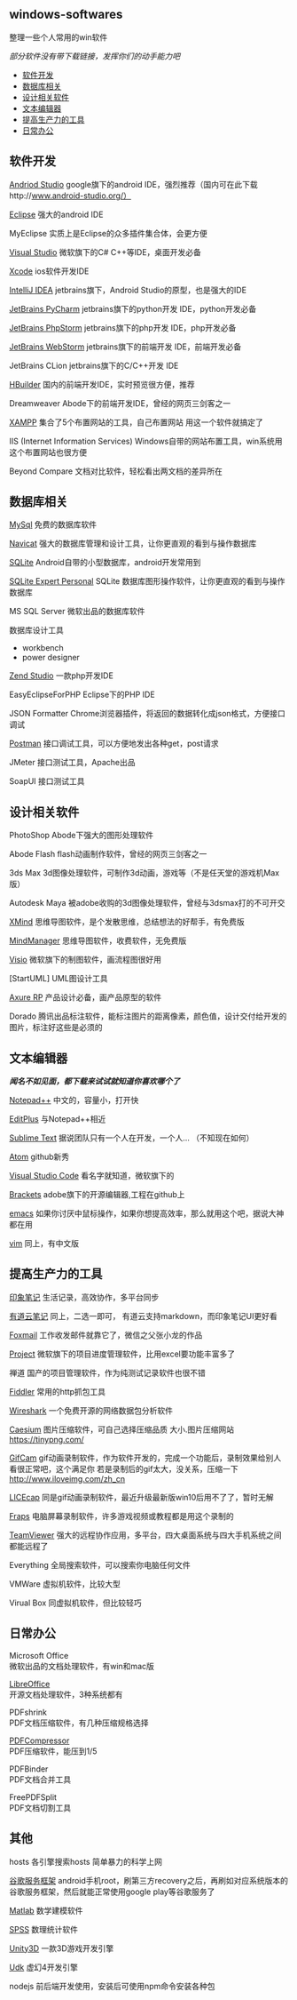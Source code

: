 ## windows-softwares
整理一些个人常用的win软件

*部分软件没有带下载链接，发挥你们的动手能力吧*

- [软件开发](#软件开发)
- [数据库相关](#数据库相关)
- [设计相关软件](#设计相关软件)
- [文本编辑器](#文本编辑器)
- [提高生产力的工具](#提高生产力的工具)
- [日常办公](#日常办公)

## 软件开发

[Andriod Studio][3]
google旗下的android IDE，强烈推荐（国内可在此下载http://www.android-studio.org/）

[Eclipse][4]
强大的android IDE

MyEclipse
实质上是Eclipse的众多插件集合体，会更方便


[Visual Studio][6]
微软旗下的C# C++等IDE，桌面开发必备

[Xcode][7]
ios软件开发IDE

[IntelliJ IDEA][5]
jetbrains旗下，Android Studio的原型，也是强大的IDE

[JetBrains PyCharm][8]
jetbrains旗下的python开发 IDE，python开发必备

[JetBrains PhpStorm][9]
jetbrains旗下的php开发 IDE，php开发必备

[JetBrains WebStorm][10]
jetbrains旗下的前端开发 IDE，前端开发必备

JetBrains CLion
jetbrains旗下的C/C++开发 IDE

[HBuilder][11]
国内的前端开发IDE，实时预览很方便，推荐

Dreamweaver
Abode下的前端开发IDE，曾经的网页三剑客之一

[XAMPP][12]
集合了5个布置网站的工具，自己布置网站 用这一个软件就搞定了

IIS (Internet Information Services)
Windows自带的网站布置工具，win系统用这个布置网站也很方便

Beyond Compare
文档对比软件，轻松看出两文档的差异所在

## 数据库相关

[MySql][13]
免费的数据库软件

[Navicat][14]
强大的数据库管理和设计工具，让你更直观的看到与操作数据库

[SQLite][15]
Android自带的小型数据库，android开发常用到

[SQLite Expert Personal][16]
SQLite 数据库图形操作软件，让你更直观的看到与操作数据库

MS SQL Server
微软出品的数据库软件

数据库设计工具
- workbench
- power designer

[Zend Studio][17]
一款php开发IDE

EasyEclipseForPHP
Eclipse下的PHP IDE

JSON Formatter
Chrome浏览器插件，将返回的数据转化成json格式，方便接口调试

[Postman][46]
接口调试工具，可以方便地发出各种get，post请求

JMeter 接口测试工具，Apache出品

SoapUI 接口测试工具

## 设计相关软件

PhotoShop
Abode下强大的图形处理软件

Abode Flash
flash动画制作软件，曾经的网页三剑客之一

3ds Max
3d图像处理软件，可制作3d动画，游戏等（不是任天堂的游戏机Max版）

Autodesk Maya
被adobe收购的3d图像处理软件，曾经与3dsmax打的不可开交

[XMind][18]
思维导图软件，是个发散思维，总结想法的好帮手，有免费版

[MindManager][19]
思维导图软件，收费软件，无免费版

[Visio][20]
微软旗下的制图软件，画流程图很好用

[StartUML]
UML图设计工具

[Axure RP][21]
产品设计必备，画产品原型的软件

Dorado
腾讯出品标注软件，能标注图片的距离像素，颜色值，设计交付给开发的图片，标注好这些是必须的


## 文本编辑器

***闻名不如见面，都下载来试试就知道你喜欢哪个了***

[Notepad++][22]
中文的，容量小，打开快

[EditPlus][23]
与Notepad++相近

[Sublime Text][24]
据说团队只有一个人在开发，一个人... （不知现在如何）

[Atom][25]
github新秀

[Visual Studio Code][26]
看名字就知道，微软旗下的

[Brackets][27]
adobe旗下的开源编辑器,工程在github上

[emacs][28]
如果你讨厌中鼠标操作，如果你想提高效率，那么就用这个吧，据说大神都在用

[vim][29]
同上，有中文版


## 提高生产力的工具


[印象笔记][30]
生活记录，高效协作，多平台同步

[有道云笔记][31]
同上，二选一即可， 有道云支持markdown，而印象笔记UI更好看

[Foxmail][32]
工作收发邮件就靠它了，微信之父张小龙的作品

[Project][33]
微软旗下的项目进度管理软件，比用excel要功能丰富多了

禅道
国产的项目管理软件，作为纯测试记录软件也很不错

[Fiddler][34]
常用的http抓包工具

[Wireshark][35]
一个免费开源的网络数据包分析软件

[Caesium][36]
图片压缩软件，可自己选择压缩品质 大小.图片压缩网站 https://tinypng.com/

[GifCam][37]
gif动画录制软件，作为软件开发的，完成一个功能后，录制效果给别人看很正常吧，这个满足你
若是录制后的gif太大，没关系，压缩一下 http://www.iloveimg.com/zh_cn

[LICEcap][38]
同是gif动画录制软件，最近升级最新版win10后用不了了，暂时无解

[Fraps][39]
电脑屏幕录制软件，许多游戏视频或教程都是用这个录制的

[TeamViewer][40]
强大的远程协作应用，多平台，四大桌面系统与四大手机系统之间都能远程了

Everything
全局搜索软件，可以搜索你电脑任何文件

VMWare
虚拟机软件，比较大型

Virual Box
同虚拟机软件，但比较轻巧

## 日常办公


Microsoft Office  
微软出品的文档处理软件，有win和mac版


[LibreOffice][1]         
开源文档处理软件，3种系统都有

PDFshrink           
PDF文档压缩软件，有几种压缩规格选择

[PDFCompressor][2]  
PDF压缩软件，能压到1/5

PDFBinder       
PDF文档合并工具

FreePDFSplit    
PDF文档切割工具

## 其他


hosts 
各引擎搜索hosts 简单暴力的科学上网

[谷歌服务框架][41]
android手机root，刷第三方recovery之后，再刷如对应系统版本的谷歌服务框架，然后就能正常使用google play等谷歌服务了

[Matlab][42]
数学建模软件

[SPSS][43]
数理统计软件

[Unity3D][44]
一款3D游戏开发引擎

[Udk][45]
虚幻4开发引擎

nodejs 前后端开发使用，安装后可使用npm命令安装各种包


  [1]: https://zh-cn.libreoffice.org/
  [2]: http://www.pdfcompressor.org/
  [3]: https://developer.android.com/studio/index.html
  [4]: https://eclipse.org/downloads/
  [5]: https://www.jetbrains.com/idea/
  [6]: https://www.visualstudio.com/
  [7]: https://developer.apple.com/xcode/
  [8]: https://www.jetbrains.com/pycharm/
  [9]: https://www.jetbrains.com/phpstorm/
  [10]: https://www.jetbrains.com/webstorm/
  [11]: http://www.dcloud.io/
  [12]: http://www.xampps.com/
  [13]: https://www.mysql.com/
  [14]: https://www.navicat.com.cn/
  [15]: https://sqlite.org/
  [16]: http://www.sqliteexpert.com/
  [17]: http://www.zend.com/en/products/studio
  [18]: http://www.xmindchina.net/
  [19]: https://www.mindjet.com/mindmanager/
  [20]: https://products.office.com/zh-cn/visio
  [21]: http://www.axure.com/
  [22]: https://notepad-plus-plus.org/
  [23]: https://www.editplus.com/
  [24]: https://www.sublimetext.com/
  [25]: https://atom.io/
  [26]: https://code.visualstudio.com/
  [27]: http://brackets.io/
  [28]: https://www.gnu.org/software/emacs/
  [29]: http://www.vim.org/
  [30]: https://www.yinxiang.com/
  [31]: http://note.youdao.com/
  [32]: http://www.foxmail.com/
  [33]: https://products.office.com/zh-cn/Project/
  [34]: http://www.telerik.com/fiddler
  [35]: https://www.wireshark.org/
  [36]: https://saerasoft.com/caesium/
  [37]: http://blog.bahraniapps.com/gifcam/
  [38]: http://www.cockos.com/licecap/
  [39]: http://www.fraps.com/
  [40]: https://www.teamviewer.com/zhCN/
  [41]: http://www.appkg.com/gapps
  [42]: http://cn.mathworks.com/
  [43]: http://www.ibm.com/analytics/us/en/technology/spss/
  [44]: https://unity3d.com/cn
  [45]: https://www.unrealengine.com/zh-CN/what-is-unreal-engine-4
  [46]: https://www.getpostman.com/
